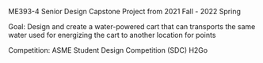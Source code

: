 ME393-4 Senior Design Capstone Project from 2021 Fall - 2022 Spring

Goal: Design and create a water-powered cart that can transports the same water used for energizing the cart to another location for points

Competition: ASME Student Design Competition (SDC) H2Go


